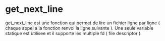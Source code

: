 # get_next_line

get_next_line est une fonction qui permet de lire un fichier ligne par ligne ( chaque appel a la fonction renvoi la ligne suivante ).
Une seule variable statique est utilisee et il supporte les multiple fd ( file descriptor ).
